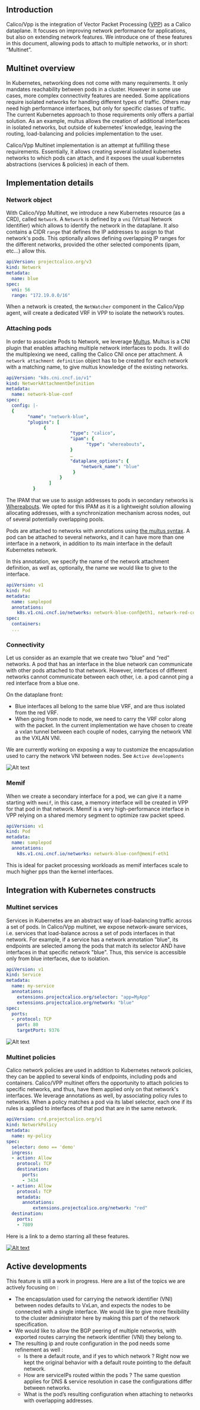 ## Introduction

Calico/Vpp is the integration of Vector Packet Processing ([VPP](https://fd.io)) as a Calico dataplane. It focuses on improving network performance for applications, but also on extending network features. We introduce one of these features in this document, allowing pods to attach to multiple networks, or in short: “Multinet”.

## Multinet overview

In Kubernetes, networking does not come with many requirements. It only mandates reachability between pods in a cluster.
However in some use cases, more complex connectivity features are needed. Some applications require isolated networks for handling different types of traffic. Others may need high performance interfaces, but only for specific classes of traffic.
The current Kubernetes approach to those requirements only offers a partial solution. As an example, multus allows the creation of additional interfaces in isolated networks, but outside of kubernetes’ knowledge, leaving the routing, load-balancing and policies implementation to the user.

Calico/Vpp Multinet implementation is an attempt at fulfilling these requirements. Essentially, it allows creating several isolated kubernetes networks to which pods can attach, and it exposes the usual kubernetes abstractions (services & policies) in each of them.


## Implementation details

### Network object

With Calico/Vpp Multinet, we introduce a new Kubernetes resource (as a CRD), called `Network`. A `Network` is defined by a `vni` (Virtual Network Identifier) which allows to identify the network in the dataplane.
It also contains a CIDR `range` that defines the IP addresses to assign to that network's pods. This optionally allows defining overlapping IP ranges for the different networks, provided the other selected components (ipam, etc…) allow this.

```yaml
apiVersion: projectcalico.org/v3
kind: Network
metadata:
  name: blue
spec:
  vni: 56
  range: "172.19.0.0/16"
```

When a network is created, the `NetWatcher` component in the Calico/Vpp agent, will create a dedicated VRF in VPP to isolate the network’s routes.

### Attaching pods

In order to associate Pods to Network, we leverage [Multus](https://github.com/k8snetworkplumbingwg/multus-cni). Multus is a CNI plugin that enables attaching multiple network interfaces to pods. It will do the multiplexing we need, calling the Calico CNI once per attachment.
A `network attachment definition` object has to be created for each network with a matching name, to give multus knowledge of the existing networks.

```yaml
apiVersion: "k8s.cni.cncf.io/v1"
kind: NetworkAttachmentDefinition
metadata:
  name: network-blue-conf
spec:
  config: |-
  {
  	    "name": "network-blue",
  	    "plugins": [
              {
          	            "type": "calico",
                        "ipam": {
          	                  "type": "whereabouts",
                        }
                        …
                        "dataplane_options": {
        	                "network_name": "blue"
                         }
                    }
                ]
          }
```

The IPAM that we use to assign addresses to pods in secondary networks is [Whereabouts](https://github.com/k8snetworkplumbingwg/whereabouts). We opted for this IPAM as it is a lightweight solution allowing allocating addresses, with a synchronization mechanism across nodes,  out of several potentially overlapping pools.

Pods are attached to networks with annotations using [the multus syntax](https://github.com/k8snetworkplumbingwg/multus-cni/blob/master/docs/quickstart.md#creating-a-pod-that-attaches-an-additional-interface). A pod can be attached to several networks, and it can have more than one interface in a network, in addition to its main interface in the default Kubernetes network.

In this annotation, we specify the name of the network attachment definition, as well as, optionally, the name we would like to give to the interface.

```yaml
apiVersion: v1
kind: Pod
metadata:
  name: samplepod
  annotations:
    k8s.v1.cni.cncf.io/networks: network-blue-conf@eth1, network-red-conf@eth2
spec:
  containers:
  ...
```

### Connectivity

Let us consider as an example that we create two “blue” and “red” networks.
A pod that has an interface in the blue network can communicate with other pods attached to that network. However, interfaces of different networks cannot communicate between each other, i.e. a pod cannot ping a red interface from a blue one.

On the dataplane front:
- Blue interfaces all belong to the same blue VRF, and are thus isolated from the red VRF.
- When going from node to node, we need to carry the VRF color along with the packet. In the current implementation we have chosen to create a vxlan tunnel between  each couple of nodes, carrying the network VNI as the VXLAN VNI.

We are currently working on exposing a way to customize the encapsulation used to carry the network VNI between nodes. See `Active developments`

![Alt text](img/multinet/multinet_connectivity.png?raw=true "Title")

### Memif

When we create a secondary interface for a pod, we can give it a name starting with `memif`, in this case, a memory interface will be created in VPP for that pod in that network. Memif is a very high-performance interface in VPP relying on a shared memory segment to optimize raw packet speed.
```yaml
apiVersion: v1
kind: Pod
metadata:
  name: samplepod
  annotations:
    k8s.v1.cni.cncf.io/networks: network-blue-conf@memif-eth1
```

This is ideal for packet processing workloads as memif interfaces scale to much higher pps than the kernel interfaces.

## Integration with Kubernetes constructs

### Multinet services

Services in Kubernetes are an abstract way of load-balancing traffic across a set of  pods. In Calico/Vpp multinet, we expose network-aware services, i.e. services that load-balance across a set of pods interfaces in that network.
For example, if a service has a network annotation "blue", its endpoints are selected among the pods that match its selector AND have interfaces in that specific network "blue". Thus, this service is accessible only from blue interfaces, due to isolation.

```yaml
apiVersion: v1
kind: Service
metadata:
  name: my-service
  annotations:
    extensions.projectcalico.org/selector: "app=MyApp"
    extensions.projectcalico.org/network: "blue"
spec:
  ports:
  - protocol: TCP
  	port: 80
  	targetPort: 9376
```

![Alt text](img/multinet/multinet_service.png?raw=true "Title")


### Multinet policies

Calico network policies are used in addition to Kubernetes network policies, they can be applied to several kinds of endpoints, including pods and containers.
Calico/VPP multinet offers the opportunity to attach policies to specific networks, and thus, have them applied only on that network's interfaces.
We leverage annotations as well, by associating policy rules to networks. When a policy matches a pod via its label selector, each one if its rules is applied to interfaces of that pod that are in the same network.

```yaml
apiVersion: crd.projectcalico.org/v1
kind: NetworkPolicy
metadata:
  name: my-policy
spec:
  selector: demo == 'demo'
  ingress:
  - action: Allow
    protocol: TCP
    destination:
  	  ports:
  	  - 3434
  - action: Allow
    protocol: TCP
    metadata:
  	  annotations:
    	  extensions.projectcalico.org/network: "red"
  destination:
  	ports:
  	- 7809
```

Here is a link to a demo starring all these features.

[![Alt text](img/multinet/demobutton.png?raw=true "Title")](https://asciinema.org/a/htzzaP4WUhPrOYirUJEkNokU7)


## Active developments

This feature is still a work in progress. Here are a list of the topics we are actively focusing on :
- The encapsulation used for carrying the network identifier (VNI) between nodes defaults to VxLan, and expects the nodes to be connected with a single interface. We would like to give more flexibility to the cluster administrator here by making this part of the network specification.
- We would like to allow the BGP peering of multiple networks, with exported routes carrying the network identifier (VNI) they belong to.
- The resulting ip and route configuration in the pod needs some refinement as well :
  - Is there a default route, and if yes to which network ? Right now we kept the original behavior with a default route pointing to the default network.
  - How are serviceIPs routed within the pods ? The same question applies for DNS & service resolution in case the configurations differ between networks.
  - What is the pod’s resulting configuration when attaching to networks with overlapping addresses.

